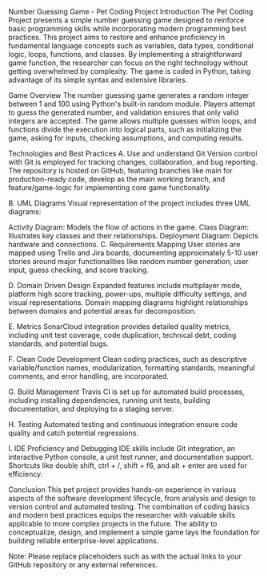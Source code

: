Number Guessing Game - Pet Coding Project
Introduction
The Pet Coding Project presents a simple number guessing game designed to reinforce basic programming skills while incorporating modern programming best practices. This project aims to restore and enhance proficiency in fundamental language concepts such as variables, data types, conditional logic, loops, functions, and classes. By implementing a straightforward game function, the researcher can focus on the right technology without getting overwhelmed by complexity. The game is coded in Python, taking advantage of its simple syntax and extensive libraries.

Game Overview
The number guessing game generates a random integer between 1 and 100 using Python's built-in random module. Players attempt to guess the generated number, and validation ensures that only valid integers are accepted. The game allows multiple guesses within loops, and functions divide the execution into logical parts, such as initializing the game, asking for inputs, checking assumptions, and computing results.

Technologies and Best Practices
A. Use and understand Git
Version control with Git is employed for tracking changes, collaboration, and bug reporting. The repository is hosted on GitHub, featuring branches like main for production-ready code, develop as the main working branch, and feature/game-logic for implementing core game functionality.

B. UML Diagrams
Visual representation of the project includes three UML diagrams:

Activity Diagram: Models the flow of actions in the game.
Class Diagram: Illustrates key classes and their relationships.
Deployment Diagram: Depicts hardware and connections.
C. Requirements Mapping
User stories are mapped using Trello and Jira boards, documenting approximately 5-10 user stories around major functionalities like random number generation, user input, guess checking, and score tracking.

D. Domain Driven Design
Expanded features include multiplayer mode, platform high score tracking, power-ups, multiple difficulty settings, and visual representations. Domain mapping diagrams highlight relationships between domains and potential areas for decomposition.

E. Metrics
SonarCloud integration provides detailed quality metrics, including unit test coverage, code duplication, technical debt, coding standards, and potential bugs.

F. Clean Code Development
Clean coding practices, such as descriptive variable/function names, modularization, formatting standards, meaningful comments, and error handling, are incorporated.

G. Build Management
Travis CI is set up for automated build processes, including installing dependencies, running unit tests, building documentation, and deploying to a staging server.

H. Testing
Automated testing and continuous integration ensure code quality and catch potential regressions.

I. IDE Proficiency and Debugging
IDE skills include Git integration, an interactive Python console, a unit test runner, and documentation support. Shortcuts like double shift, ctrl + /, shift + f6, and alt + enter are used for efficiency.

Conclusion
This pet project provides hands-on experience in various aspects of the software development lifecycle, from analysis and design to version control and automated testing. The combination of coding basics and modern best practices equips the researcher with valuable skills applicable to more complex projects in the future. The ability to conceptualize, design, and implement a simple game lays the foundation for building reliable enterprise-level applications.

Note: Please replace placeholders such as <your-github-repo-link> with the actual links to your GitHub repository or any external references.
